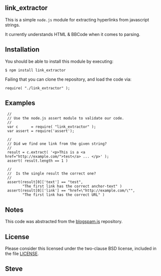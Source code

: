 link_extractor
--------------

This is a simple `node.js` module for extracting hyperlinks from javascript
strings.

It currently understands HTML & BBCode when it comes to parsing.


Installation
------------

You should be able to install this module by executing:

    $ npm install link_extractor

Failing that you can clone the repository, and load the code via:

    require( "./link_extractor" );


Examples
--------

     //
     // Use the node.js assert module to validate our code.
     //
     var c      = require( "link_extractor" );
     var assert = require('assert');

     //
     // Did we find one link from the given string?
     //
     result = c.extract( '<p>This is a <a href="http://example.com/">test</a> ... </p>' );
     assert( result.length == 1 )

     //
     //  Is the single result the correct one?
     //
     assert(result[0]['text'] == "test",
            "The first link has the correct anchor-text" )
     assert(result[0]['link'] == "href=\"http://example.com/\"",
            "The first link has the correct URL" )


Notes
-----

This code was abstracted from the [blogspam.js](https://github.com/skx/blogspam.js) repository.


License
-------

Please consider this licensed under the two-clause BSD license, included in the
file [LICENSE](LICENSE).


Steve
---
